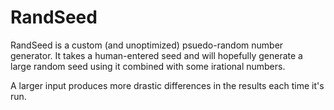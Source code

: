 # RandSeed

RandSeed is a custom (and unoptimized) psuedo-random number generator. It takes a human-entered seed and will hopefully generate a large random seed using it combined with some irational numbers.

A larger input produces more drastic differences in the results each time it's run.
